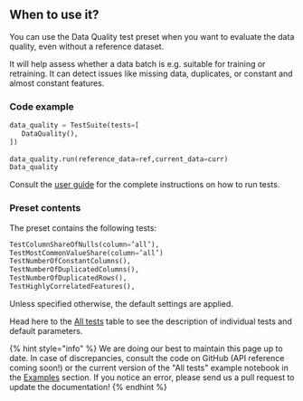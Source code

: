 ## When to use it?

You can use the Data Quality test preset when you want to evaluate the data quality, even without a reference dataset.

It will help assess whether a data batch is e.g. suitable for training or retraining. It can detect issues like missing data, duplicates, or constant and almost constant features.  

### Code example

```python
data_quality = TestSuite(tests=[
   DataQuality(),
])
 
data_quality.run(reference_data=ref,current_data=curr)
Data_quality
```

Consult the [user guide](../tests-and-reports/run-tests.md) for the complete instructions on how to run tests. 

### Preset contents

The preset contains the following tests:


```python
TestColumnShareOfNulls(column=’all’),
TestMostCommonValueShare(column=’all’)
TestNumberOfConstantColumns(),
TestNumberOfDuplicatedColumns(),
TestNumberOfDuplicatedRows(),
TestHighlyCorrelatedFeatures(),

```

Unless specified otherwise, the default settings are applied. 

Head here to the [All tests](../reference/all-tests.md) table to see the description of individual tests and default parameters. 

{% hint style="info" %} 
We are doing our best to maintain this page up to date. In case of discrepancies, consult the code on GitHub (API reference coming soon!) or the current version of the "All tests" example notebook in the [Examples](../get-started/examples.md) section. If you notice an error, please send us a pull request to update the documentation! 
{% endhint %}
